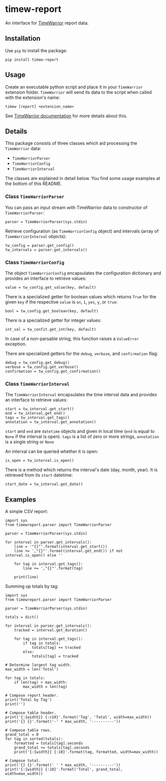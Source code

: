 # timew-report

An interface for [TimeWarrior](https://taskwarrior.org/docs/timewarrior/) report data.

## Installation

Use `pip` to install the package:

    pip install timew-report

## Usage

Create an executable python script and place it in your `TimeWarrior` extension folder.
`TimeWarrior` will send its data to the script when called with the extension's name:

    timew [report] <extension_name>

See [TimeWarrior documentation](https://taskwarrior.org/docs/timewarrior/api.html) for more details about this.

## Details

This package consists of three classes which  aid processing the `TimeWarrior` data:
* `TimeWarriorParser`
* `TimeWarriorConfig`
* `TimeWarriorInterval`

The classes are explained in detail below.
You find some usage examples at the bottom of this README.

### Class `TimeWarriorParser`

You can pass an input stream with TimeWarrior data to constructor of `TimeWarriorParser`:

    parser = TimeWarriorParser(sys.stdin)

Retrieve configuration (as `TimeWarriorConfig` object) and intervals (array of `TimeWarriorInterval` objects):

    tw_config = parser.get_config()
    tw_intervals = parser.get_intervals()

### Class `TimeWarriorConfig`

The object `TimeWarriorConfig` encapsulates the configuration dictionary and provides an interface to retrieve values:
 
    value = tw_config.get_value(key, default)
    
There is a specialized getter for boolean values which returns `True` for the given `key` if the respective `value` is `on`, `1`, `yes`, `y`, or `true`:

    bool = tw_config.get_boolean(key, default)

There is a specialized getter for integer values:

    int_val = tw_confit.get_int(key, default)
    
In case of a non-parsable string, this function raises a `ValueError` exception.

There are specialized getters for the `debug`, `verbose`, and `confirmation` flag:

    debug = tw_config.get_debug()
    verbose = tw_config.get_verbose()
    confirmation = tw_config.get_confirmation()

### Class `TimeWarriorInterval`

The `TimeWarriorInterval` encapsulates the time interval data and provides an interface to retrieve values:

    start = tw_interval.get_start()
    end = tw_interval.get_end()
    tags = tw_interval.get_tags()
    annotation = tw_interval.get_annotation()
    
`start` and `end` are `datetime` objects and given in local time (`end` is equal to `None` if the interval is open).
`tags` is a list of zero or more strings, `annotation` is a single string or `None`

An interval can be queried whether it is open:

    is_open = tw_interval.is_open()

There is a method which returns the interval's date (day, month, year).
It is retrieved from its `start` datetime:

    start_date = tw_interval.get_date()

## Examples

A simple CSV report:

    import sys
    from timewreport.parser import TimeWarriorParser
    
    parser = TimeWarriorParser(sys.stdin)
    
    for interval in parser.get_intervals():
        line = '"{}"'.format(interval.get_start())
        line += ',"{}"'.format(interval.get_end()) if not interval.is_open() else ''
    
        for tag in interval.get_tags():
            line += ',"{}"'.format(tag)
    
        print(line)

Summing up totals by tag:

    import sys
    from timewreport.parser import TimeWarriorParser
    
    parser = TimeWarriorParser(sys.stdin)
    
    totals = dict()
    
    for interval in parser.get_intervals():
        tracked = interval.get_duration()
        
        for tag in interval.get_tags():
            if tag in totals:
                totals[tag] += tracked
            else:
                totals[tag] = tracked
    
    # Determine largest tag width.
    max_width = len('Total')
    
    for tag in totals:
        if len(tag) > max_width:
            max_width = len(tag)
    
    # Compose report header.
    print('Total by Tag')
    print('')
    
    # Compose table header.
    print('{:{width}} {:>10}'.format('Tag', 'Total', width=max_width))
    print('{} {}'.format('-' * max_width, '----------'))
    
    # Compose table rows.
    grand_total = 0
    for tag in sorted(totals):
        formatted = totals[tag].seconds
        grand_total += totals[tag].seconds
        print('{:{width}} {:10}'.format(tag, formatted, width=max_width))
    
    # Compose total.
    print('{} {}'.format(' ' * max_width, '----------'))
    print('{:{width}} {:10}'.format('Total', grand_total, width=max_width))
